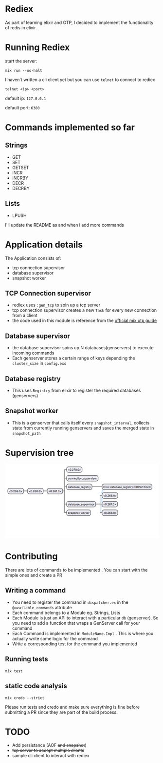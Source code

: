 # Rediex
As part of learning elixir and OTP, I decided to implement the functionality of redis in elixir.

# Running Rediex
start the server:
```
mix run --no-halt
```

I haven't written a cli client yet but you can use ```telnet``` to connect to rediex
```
telnet <ip> <port>
```
default ip: `127.0.0.1`

default port: `6380`

# Commands implemented so far

## Strings
- GET
- SET
- GETSET
- INCR
- INCRBY
- DECR
- DECRBY


## Lists

- LPUSH



I'll update the README as and when i add more commands


# Application details

The Application consists of:
- tcp connection supervisor
- database supervisor
- snapshot worker

## TCP Connection supervisor
- rediex uses `:gen_tcp` to spin up a tcp server
- tcp connection supervisor creates a new `Task` for every new  connection from a client
- the code used in this module is reference from the [official mix otp guide](https://elixir-lang.org/getting-started/mix-otp/introduction-to-mix.html)


## Database supervisor
- the database supervisor spins up N databases(genservers) to execute incoming commands
- Each genserver stores a certain range of keys depending the `cluster_size` in `config.exs`

## Database registry
- This uses `Registry` from elixir to register the required databases (genservers)

## Snapshot worker
- This is a genserver that calls itself every `snapshot_interval`, collects state from currently running genservers and saves the merged state in `snapshot_path`


# Supervision tree
![Supervision Tree](assets/images/supervision_tree.png?raw=true "Title")


# Contributing
There are lots of commands to be implemented . You can start with the simple ones and create a PR

## Writing a command
- You need to register the command in `dispatcher.ex` in the `@available_commands` attribute 
- Each command belongs to a Module eg. Strings, Lists
- Each Module is just an API to interact with a particular `db` (genserver). So you need to add a function that wraps a GenServer call for your command
- Each Command is implemented in `ModuleName.Impl` . This is where you actually write some logic for the command
- Write a corresponding test for the command you implemented

## Running tests
```
mix test
```

## static code analysis
```
mix credo --strict
```

Please run tests and credo and make sure everything is fine before submitting a PR since they are part of the build process.



# TODO

- Add persistance (AOF ~~and snapshot~~)
- ~~tcp server to accept multiple clients~~
- sample cli client to interact with rediex




